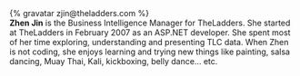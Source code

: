 <div class="profile-container">
  <div class="profile-thumb">
    {% gravatar zjin@theladders.com %}
  </div>
  <div class="profile-content">
    <strong>Zhen Jin</strong> is the Business Intelligence Manager for TheLadders. She started at TheLadders in February 2007 as an ASP.NET developer.  She spent most of her time exploring, understanding and presenting TLC data. When Zhen is not coding, she enjoys learning and trying new things like painting, salsa dancing, Muay Thai, Kali, kickboxing, belly dance… etc.
  </div>
</div>
